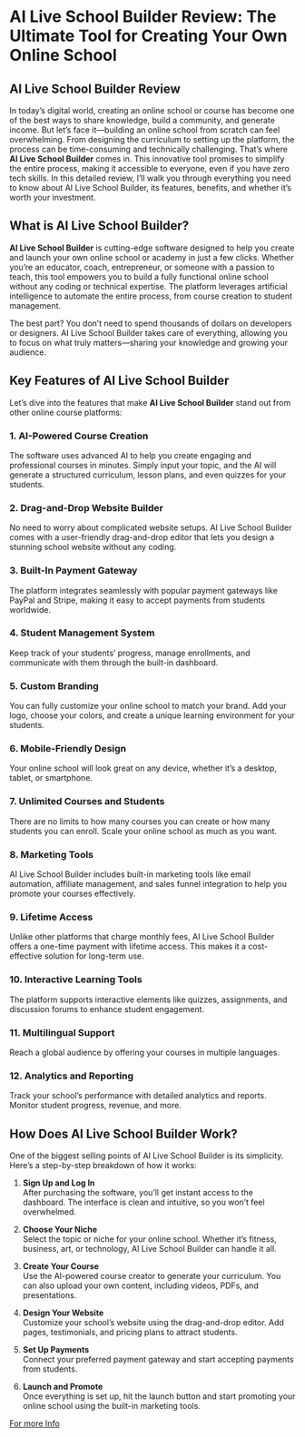 # AI Live School Builder Review: The Ultimate Tool for Creating Your Own Online School

## AI Live School Builder Review
In today’s digital world, creating an online school or course has become one of the best ways to share knowledge, build a community, and generate income. But let’s face it—building an online school from scratch can feel overwhelming. From designing the curriculum to setting up the platform, the process can be time-consuming and technically challenging. That’s where **AI Live School Builder** comes in. This innovative tool promises to simplify the entire process, making it accessible to everyone, even if you have zero tech skills. In this detailed review, I’ll walk you through everything you need to know about AI Live School Builder, its features, benefits, and whether it’s worth your investment.

## What is AI Live School Builder?
**AI Live School Builder** is cutting-edge software designed to help you create and launch your own online school or academy in just a few clicks. Whether you’re an educator, coach, entrepreneur, or someone with a passion to teach, this tool empowers you to build a fully functional online school without any coding or technical expertise. The platform leverages artificial intelligence to automate the entire process, from course creation to student management.

The best part? You don’t need to spend thousands of dollars on developers or designers. AI Live School Builder takes care of everything, allowing you to focus on what truly matters—sharing your knowledge and growing your audience.

## Key Features of AI Live School Builder
Let’s dive into the features that make **AI Live School Builder** stand out from other online course platforms:

### 1. **AI-Powered Course Creation**
The software uses advanced AI to help you create engaging and professional courses in minutes. Simply input your topic, and the AI will generate a structured curriculum, lesson plans, and even quizzes for your students.

### 2. **Drag-and-Drop Website Builder**
No need to worry about complicated website setups. AI Live School Builder comes with a user-friendly drag-and-drop editor that lets you design a stunning school website without any coding.

### 3. **Built-In Payment Gateway**
The platform integrates seamlessly with popular payment gateways like PayPal and Stripe, making it easy to accept payments from students worldwide.

### 4. **Student Management System**
Keep track of your students’ progress, manage enrollments, and communicate with them through the built-in dashboard.

### 5. **Custom Branding**
You can fully customize your online school to match your brand. Add your logo, choose your colors, and create a unique learning environment for your students.

### 6. **Mobile-Friendly Design**
Your online school will look great on any device, whether it’s a desktop, tablet, or smartphone.

### 7. **Unlimited Courses and Students**
There are no limits to how many courses you can create or how many students you can enroll. Scale your online school as much as you want.

### 8. **Marketing Tools**
AI Live School Builder includes built-in marketing tools like email automation, affiliate management, and sales funnel integration to help you promote your courses effectively.

### 9. **Lifetime Access**
Unlike other platforms that charge monthly fees, AI Live School Builder offers a one-time payment with lifetime access. This makes it a cost-effective solution for long-term use.

### 10. **Interactive Learning Tools**
The platform supports interactive elements like quizzes, assignments, and discussion forums to enhance student engagement.

### 11. **Multilingual Support**
Reach a global audience by offering your courses in multiple languages.

### 12. **Analytics and Reporting**
Track your school’s performance with detailed analytics and reports. Monitor student progress, revenue, and more.

## How Does AI Live School Builder Work?
One of the biggest selling points of AI Live School Builder is its simplicity. Here’s a step-by-step breakdown of how it works:

1. **Sign Up and Log In**  
   After purchasing the software, you’ll get instant access to the dashboard. The interface is clean and intuitive, so you won’t feel overwhelmed.

2. **Choose Your Niche**  
   Select the topic or niche for your online school. Whether it’s fitness, business, art, or technology, AI Live School Builder can handle it all.

3. **Create Your Course**  
   Use the AI-powered course creator to generate your curriculum. You can also upload your own content, including videos, PDFs, and presentations.

4. **Design Your Website**  
   Customize your school’s website using the drag-and-drop editor. Add pages, testimonials, and pricing plans to attract students.

5. **Set Up Payments**  
   Connect your preferred payment gateway and start accepting payments from students.

6. **Launch and Promote**  
   Once everything is set up, hit the launch button and start promoting your online school using the built-in marketing tools.

[For more Info](https://softdyno.com/ai-live-school-builder-review/?utm_source=flipboard&utm_content=zara76gh%2Fmagazine%2FAI+Live+School+Builder)

